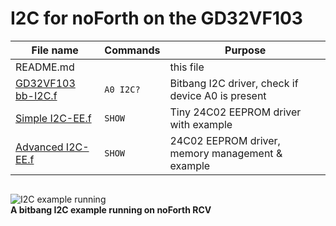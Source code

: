 # I2C for noForth on the GD32VF103

 File name | Commands | Purpose  
------|--------|----------
README.md      |   | this file
[GD32VF103 bb-I2C.f](https://github.com/embeddingforth/Communication-protocols/blob/main/I2C/GD32VF/noForth/GD32VF103%20bb-I2C.f) | `A0 I2C?` | Bitbang I2C driver, check if device A0 is present
[Simple I2C-EE.f](https://github.com/embeddingforth/Communication-protocols/blob/main/I2C/GD32VF/noForth/Simple%20I2C-EE.f) | `SHOW` | Tiny 24C02 EEPROM driver with example  
[Advanced I2C-EE.f](https://github.com/embeddingforth/Communication-protocols/blob/main/I2C/GD32VF/noForth/Advanced%20I2C-EE.f) | `SHOW` | 24C02 EEPROM driver, memory management & example  
  
 ```
 ``` 
![I2C example running](https://user-images.githubusercontent.com/11397265/123396805-09c11880-d5a2-11eb-8bf9-da43656ac0e6.jpg)  
**A bitbang I2C example running on noForth RCV**
